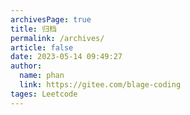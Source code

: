 ```yaml
---
archivesPage: true
title: 归档
permalink: /archives/
article: false
date: 2023-05-14 09:49:27
author: 
  name: phan
  link: https://gitee.com/blage-coding
tages: Leetcode
---
```

